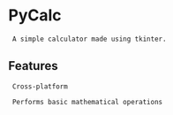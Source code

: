 # PyCalc #

     A simple calculator made using tkinter.

## Features ##
     Cross-platform
     
     Performs basic mathematical operations
    